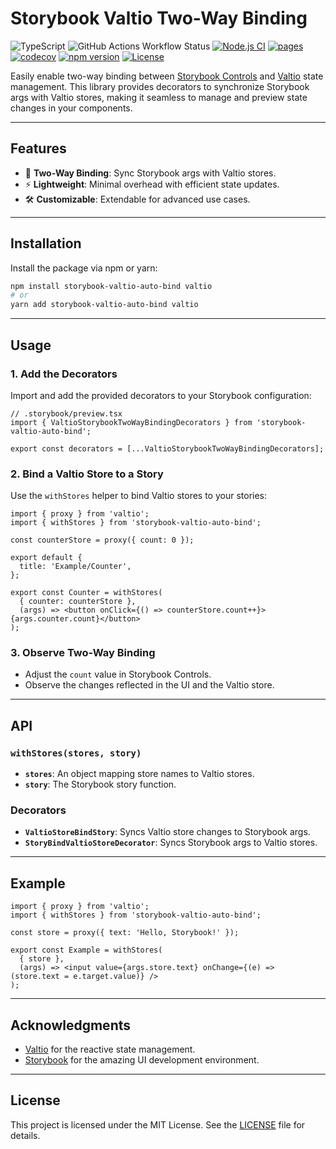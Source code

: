 # Storybook Valtio Two-Way Binding

![TypeScript](https://img.shields.io/badge/typescript-%23007ACC.svg?logo=typescript&logoColor=white)
![GitHub Actions Workflow Status](https://img.shields.io/github/actions/workflow/status/cospie/storybook-valtio-auto-bind/node.js.yml)
[![Node.js CI](https://github.com/CosPie/storybook-valtio-auto-bind/actions/workflows/node.js.yml/badge.svg)](https://github.com/CosPie/storybook-valtio-auto-bind/actions/workflows/node.js.yml)
[![pages](https://github.com/CosPie/storybook-valtio-auto-bind/actions/workflows/pages/pages-build-deployment/badge.svg)](https://github.com/CosPie/storybook-valtio-auto-bind/actions/workflows/pages/pages-build-deployment)
[![codecov](https://codecov.io/gh/CosPie/storybook-valtio-auto-bind/graph/badge.svg?token=3X6NKW23PY)](https://codecov.io/gh/CosPie/storybook-valtio-auto-bind)
[![npm version](https://img.shields.io/npm/v/storybook-valtio-auto-bind.svg)](https://www.npmjs.com/package/storybook-valtio-auto-bind)
[![License](https://img.shields.io/badge/license-MIT-blue.svg)](LICENSE)

Easily enable two-way binding between [Storybook Controls](https://storybook.js.org/docs/essentials/controls) and [Valtio](https://github.com/pmndrs/valtio) state management. This library provides decorators to synchronize Storybook args with Valtio stores, making it seamless to manage and preview state changes in your components.

---

## Features

- 🔄 **Two-Way Binding**: Sync Storybook args with Valtio stores.
- ⚡ **Lightweight**: Minimal overhead with efficient state updates.
- 🛠️ **Customizable**: Extendable for advanced use cases.

---

## Installation

Install the package via npm or yarn:

```bash
npm install storybook-valtio-auto-bind valtio
# or
yarn add storybook-valtio-auto-bind valtio
```

---

## Usage

### 1. Add the Decorators

Import and add the provided decorators to your Storybook configuration:

```tsx
// .storybook/preview.tsx
import { ValtioStorybookTwoWayBindingDecorators } from 'storybook-valtio-auto-bind';

export const decorators = [...ValtioStorybookTwoWayBindingDecorators];
```

### 2. Bind a Valtio Store to a Story

Use the `withStores` helper to bind Valtio stores to your stories:

```tsx
import { proxy } from 'valtio';
import { withStores } from 'storybook-valtio-auto-bind';

const counterStore = proxy({ count: 0 });

export default {
  title: 'Example/Counter',
};

export const Counter = withStores(
  { counter: counterStore },
  (args) => <button onClick={() => counterStore.count++}>{args.counter.count}</button>
);
```

### 3. Observe Two-Way Binding

- Adjust the `count` value in Storybook Controls.
- Observe the changes reflected in the UI and the Valtio store.

---

## API

### `withStores(stores, story)`

- **`stores`**: An object mapping store names to Valtio stores.
- **`story`**: The Storybook story function.

### Decorators

- **`ValtioStoreBindStory`**: Syncs Valtio store changes to Storybook args.
- **`StoryBindValtioStoreDecorator`**: Syncs Storybook args to Valtio stores.

---

## Example

```tsx
import { proxy } from 'valtio';
import { withStores } from 'storybook-valtio-auto-bind';

const store = proxy({ text: 'Hello, Storybook!' });

export const Example = withStores(
  { store },
  (args) => <input value={args.store.text} onChange={(e) => (store.text = e.target.value)} />
);
```

---

## Acknowledgments

- [Valtio](https://github.com/pmndrs/valtio) for the reactive state management.
- [Storybook](https://storybook.js.org/) for the amazing UI development environment.

---

## License

This project is licensed under the MIT License. See the [LICENSE](LICENSE) file for details.
